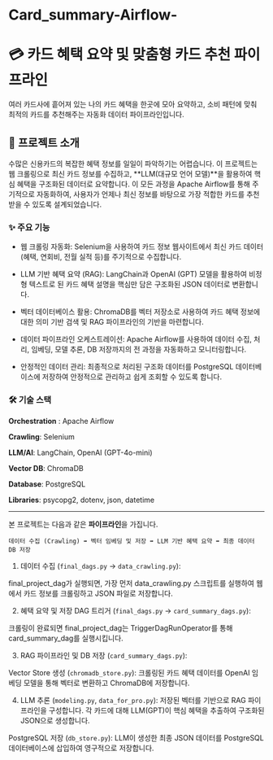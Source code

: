 # Card_summary-Airflow-

# 💳 카드 혜택 요약 및 맞춤형 카드 추천 파이프라인
여러 카드사에 흩어져 있는 나의 카드 혜택을 한곳에 모아 요약하고, 소비 패턴에 맞춰 최적의 카드를 추천해주는 자동화 데이터 파이프라인입니다.

## 📖 프로젝트 소개
수많은 신용카드의 복잡한 혜택 정보를 일일이 파악하기는 어렵습니다. 이 프로젝트는 웹 크롤링으로 최신 카드 정보를 수집하고, **LLM(대규모 언어 모델)**을 활용하여 핵심 혜택을 구조화된 데이터로 요약합니다. 이 모든 과정을 Apache Airflow를 통해 주기적으로 자동화하여, 사용자가 언제나 최신 정보를 바탕으로 가장 적합한 카드를 추천받을 수 있도록 설계되었습니다.

### ✨ 주요 기능
- 웹 크롤링 자동화: Selenium을 사용하여 카드 정보 웹사이트에서 최신 카드 데이터(혜택, 연회비, 전월 실적 등)를 주기적으로 수집합니다.

- LLM 기반 혜택 요약 (RAG): LangChain과 OpenAI (GPT) 모델을 활용하여 비정형 텍스트로 된 카드 혜택 설명을 핵심만 담은 구조화된 JSON 데이터로 변환합니다.

- 벡터 데이터베이스 활용: ChromaDB를 벡터 저장소로 사용하여 카드 혜택 정보에 대한 의미 기반 검색 및 RAG 파이프라인의 기반을 마련합니다.

- 데이터 파이프라인 오케스트레이션: Apache Airflow를 사용하여 데이터 수집, 처리, 임베딩, 모델 추론, DB 저장까지의 전 과정을 자동화하고 모니터링합니다.

- 안정적인 데이터 관리: 최종적으로 처리된 구조화 데이터를 PostgreSQL 데이터베이스에 저장하여 안정적으로 관리하고 쉽게 조회할 수 있도록 합니다.

### 🛠️ 기술 스택
**Orchestration** : Apache Airflow

**Crawling**: Selenium

**LLM/AI**: LangChain, OpenAI (GPT-4o-mini)

**Vector DB**: ChromaDB

**Database**: PostgreSQL

**Libraries**: psycopg2, dotenv, json, datetime

-------
본 프로젝트는 다음과 같은 **파이프라인**을 가집니다.

`데이터 수집 (Crawling) ➡️ 벡터 임베딩 및 저장 ➡️ LLM 기반 혜택 요약 ➡️ 최종 데이터 DB 저장`

1. 데이터 수집 (`final_dags.py` -> `data_crawling.py`):

  final_project_dag가 실행되면, 가장 먼저 data_crawling.py 스크립트를 실행하여 웹에서 카드 정보를 크롤링하고 JSON 파일로 저장합니다.

2. 혜택 요약 및 저장 DAG 트리거 (`final_dags.py` -> `card_summary_dags.py`):

  크롤링이 완료되면 final_project_dag는 TriggerDagRunOperator를 통해 card_summary_dag를 실행시킵니다.

3. RAG 파이프라인 및 DB 저장 (`card_summary_dags.py`):

  Vector Store 생성 (`chromadb_store.py`): 크롤링된 카드 혜택 데이터를 OpenAI 임베딩 모델을 통해 벡터로 변환하고 ChromaDB에 저장합니다.

4. LLM 추론 (`modeling.py`, `data_for_pro.py`): 저장된 벡터를 기반으로 RAG 파이프라인을 구성합니다. 각 카드에 대해 LLM(GPT)이 핵심 혜택을 추출하여 구조화된 JSON으로 생성합니다.

  PostgreSQL 저장 (`db_store.py`): LLM이 생성한 최종 JSON 데이터를 PostgreSQL 데이터베이스에 삽입하여 영구적으로 저장합니다.
   
